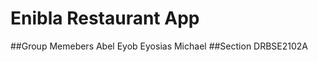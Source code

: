 # Enibla Restaurant App
##Group Memebers
  Abel 
  Eyob 
  Eyosias 
  Michael 
##Section DRBSE2102A
